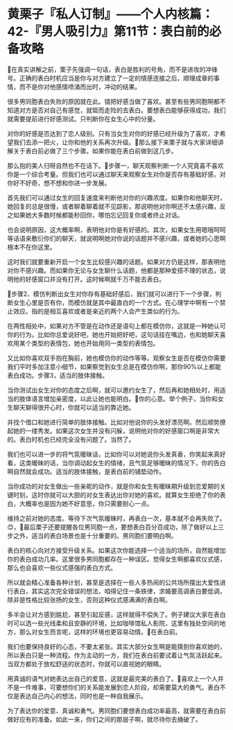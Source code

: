 # 黄栗子『私人订制』——个人内核篇：42-『男人吸引力』第11节：表白前的必备攻略

🎼在真实讲解之前，栗子先强调一句话，表白是胜利的号角，而不是进攻的冲锋号。正确的表白时机应当是你与对方建立了一定的情感连接之后，顺理成章的事情，而不是你对他感情喷涌而出时，冲动的结果。

很多男同胞表白失败的原因就在此。错把好感当做了喜欢。甚至有些男同胞啊都不知道对方是否对自己有感觉，就铤而走险的去表白。要想表白能够获得成功，我们就需要提前进行好感测试。只判断你在女生心中的分量。

对你的好感是否达到了恋人级别。只有当女生对你的好感已经升级为了喜欢，才希望我们去添一把火，让你和他的关系再次升级。🎼那么接下来栗子就与大家详细讲解关于表白前必做了三个步骤。如果你能在表白前做到这几步。

那么抱的美人归呀自然也不在话下。🎼步骤一，聊天观察判断一个人究竟喜不喜欢你是一个综合考量。但我们也可以通过聊天来观察女生对你是否存有基础好感，对你好不好奇，想不想和你进一步发展。

首先我们可以通过女生的回复速度来判断他对你的兴趣浓度。如果你和他聊天时，她回复的总是很慢，或者聊着聊着就不见踪影，那说明他对你啊还不太感兴趣，反之如果她大多数时候都能秒回你，哪怕忘记回复你或者终止对话。

也会说明原因，这大概率啊，表明他对你是有好感的。其次，如果女生用嗯哦呵呵等话语来敷衍你们的聊天，就说明啊她对你说的话题并不感兴趣，或者她的心思啊根本不在你这里。

这时我们就要重新开启一个女生比较感兴趣的话题。如果对方仍是这样，那表明他对你不感兴趣。而如果你无论与女生聊什么话题，他都是那种爱搭不理的状态，说明他的好感窗口并没有打开。这时候啊就千万不能去表白。

🎼步骤2、模仿判断出女生对你存有基础好感后，我们就可以进行下一个步骤，判断女生心里是否有你，而模仿就是其中最直白的一个方式。在心理学中啊有一个禁止效应。指的是相互喜欢或者是亲近的两个人会产生类似的行为。

在两性相处中，如果对方不管是在动作还是语句上都在模仿你，这就是一种她认可你的行为。比如你总爱说好吧，她也开始把好吧，这句话挂在嘴边，也和她聊天喜欢用某个类型的表情包，她也开始用同一类型的表情包。

又比如你喜欢双手抱在胸前，她也模仿你的动作等等。观察女生是否在模仿你需要我们平时多加注意小细节，如果察觉到女生总是在模仿你啊，那你90%以上都能表白成功。步骤3，适当的肢体接触。

当你测试出女生对你的态度之后啊，就可以邀约女生了，然后再和她相处时，用适当的肢体语言增加亲密度，以此让她也能明白。🎼你的心意。举个例子，当你和女生聊天聊得很开心时，你就可以适当的靠近她。

并找个借口和她进行简单的肢体接触。比如对他说你的头发好漂亮啊。然后顺势撩起她的一缕秀发。如果这次女生并没有闪躲，说明他对你的好感窗口啊是非常大的。表白时机也已经完全没有问题了。当然了。

我们也可以进一步的将气氛暧昧话，比如你可以对她说你头发真香，你笑起来真好看，这类暧昧的话，当你调动起女生的情绪，且气氛足够暧昧的情况下，你的告白啊自然就会成功。适当的肢体接触，是表白前的铺垫动作。

当你成功的对女生做出一些亲昵的动作，就是你和女生有暧昧期升级到恋爱期的关键时刻，这时你就可以大胆的对女生表达出你对她的喜欢。就算女生拒绝了你的表白，大概率也是因为她不好意思，你只需要耐心一点。

维持之前对她的态度。等待下次气氛暧昧时，再表白一次，基本就不会再失败了。😊，🎼最后栗子还要提醒各位男同胞一点，要想表白百分百成功，除了做好以上三步之外，适当的表白场景也是十分重要的。男同胞们要明白啊。

表白的核心向对方接受升级关系。如果这次你能选择一个适当的场所，自然能增加你的表白成功几率。这里很多男同胞都存在一种误区。觉得女生啊都喜欢仪式感，那么也会喜欢一些仪式感强的表白方式。

所以就会精心准备各种计划，甚至是选择在一些人多热闹的公共场所摆出大爱性进行表白，其实这次完全错误的想法，咱得记住一条铁律，求婚要高调表白要低调，除非是性格比较张扬的女生，否则这种仪式感满满的表白啊。

多半会让对方感到尴尬，甚至引起反感，这样就得不偿失了。例子建议大家在表白时可以选一些光线柔和且安静的环境，比如咖啡馆私人影院，这里有独处空间的地方，那么对女生而言呢，这样的环境也更容易动情。🎼在表白前。

我们也要保持良好的心态，不要太紧张。其实大部分女生啊是能猜到你喜欢她的，所以表白只是一种流程。作为主动的一方，我们在表白前要试着让气氛活跃起来。当双方都处于放松舒适的状态时，你就可以直视她的眼睛。

用真诚的语气对她表达出自己的爱意，这就是最完美的表白了。🎼喜欢上一个人并不是一件难事，可要想你们的关系能发展到恋人阶段，却需要莫大的勇气。表白不仅是表达自己内心的想法，同时也是一种自我展示。

为了表达你的爱意、真诚和勇气。男同胞们要想表白成功率最高，就需要在表白前做好应有的准备。如此一来，你们之间的那层子啊，就尽待你去捅破了。


